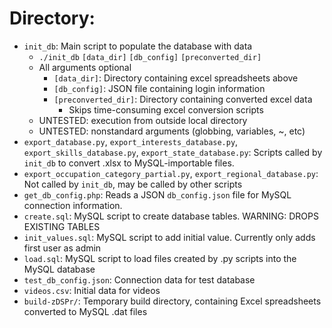# Directory:
* `init_db`: Main script to populate the database with data
  * `./init_db` `[data_dir]` `[db_config]` `[preconverted_dir]`
  * All arguments optional
    * `[data_dir]`: Directory containing excel spreadsheets above
    * `[db_config]`: JSON file containing login information
    * `[preconverted_dir]`: Directory containing converted excel data
      * Skips time-consuming excel conversion scripts
  * UNTESTED: execution from outside local directory
  * UNTESTED: nonstandard arguments (globbing, variables, ~, etc)
* `export_database.py`, `export_interests_database.py`, `export_skills_database.py`, `export_state_database.py`: Scripts called by `init_db` to convert .xlsx to MySQL-importable files.
* `export_occupation_category_partial.py`, `export_regional_database.py`: Not called by `init_db`, may be called by other scripts
* `get_db_config.php`: Reads a JSON `db_config.json` file for MySQL connection information.
* `create.sql`: MySQL script to create database tables. WARNING: DROPS EXISTING TABLES
* `init_values.sql`: MySQL script to add initial value. Currently only adds first user as admin
* `load.sql`: MySQL script to load files created by .py scripts into the MySQL database
* `test_db_config.json`: Connection data for test database
* `videos.csv`: Initial data for videos
* `build-zDSPr/`: Temporary build directory, containing Excel spreadsheets converted to MySQL .dat files
